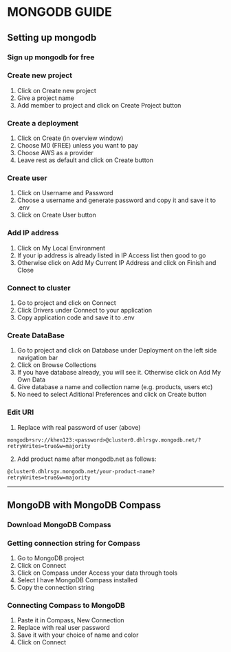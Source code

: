 # MONGODB GUIDE

## Setting up mongodb

### Sign up mongodb for free

### Create new project

1. Click on Create new project
2. Give a project name
3. Add member to project and click on Create Project button

### Create a deployment

1. Click on Create (in overview window)
2. Choose M0 (FREE) unless you want to pay
3. Choose AWS as a provider
4. Leave rest as default and click on Create button

### Create user

1. Click on Username and Password
2. Choose a username and generate password and copy it and save it to .env
3. Click on Create User button

### Add IP address

1. Click on My Local Environment
2. If your ip address is already listed in IP Access list then good to go
3. Otherwise click on Add My Current IP Address and click on Finish and Close

### Connect to cluster

1. Go to project and click on Connect
2. Click Drivers under Connect to your application
3. Copy application code and save it to .env

### Create DataBase

1. Go to project and click on Database under Deployment on the left side navigation bar
2. Click on Browse Collections
3. If you have database already, you will see it. Otherwise click on Add My Own Data
4. Give database a name and collection name (e.g. products, users etc)
5. No need to select Aditional Preferences and click on Create button

### Edit URI

1. Replace <password> with real password of user (above)
```
mongodb+srv://khen123:<password>@cluster0.dhlrsgv.mongodb.net/?retryWrites=true&w=majority
```
2. Add product name after mongodb.net as follows:
```
@cluster0.dhlrsgv.mongodb.net/your-product-name?retryWrites=true&w=majority
```

---

## MongoDB with MongoDB Compass

### Download MongoDB Compass

### Getting connection string for Compass

1. Go to MongoDB project
2. Click on Connect
3. Click on Compass under Access your data through tools
4. Select I have MongoDB Compass installed
5. Copy the connection string

### Connecting Compass to MongoDB

1. Paste it in Compass, New Connection
2. Replace <password> with real user password
3. Save it with your choice of name and color
4. Click on Connect